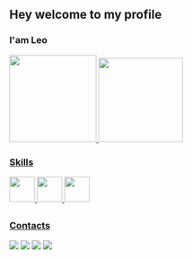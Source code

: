 ## Hey welcome to my profile
### I'am Leo
<div>
  <a href="https://github.com/leodoprado">
  <img height="155em" src="https://github-readme-stats.vercel.app/api?username=leodoprado&show_icons=true&theme=nord&include_all_commits=true&count_private=true&hide_border=true"/>
  <img height="150em" src="https://github-readme-stats.vercel.app/api/top-langs/?username=leodoprado&layout=compact&langs_count=7&theme=nord&hide_border=true"/>
</div>
  
  ### Skills
  <img height="45em" src="https://cdn.jsdelivr.net/gh/devicons/devicon/icons/html5/html5-original.svg" />
  <img height="45em" src="https://cdn.jsdelivr.net/gh/devicons/devicon/icons/css3/css3-original.svg" />
  <img height="45em" src="https://cdn.jsdelivr.net/gh/devicons/devicon/icons/javascript/javascript-original.svg" />

  ##
  
  ### Contacts
  <a href = "mailto:leonardodoprado231@gmail.com"><img src="https://img.shields.io/badge/Gmail-D14836?style=for-the-badge&logo=gmail&logoColor=white" target="_blank"></a>
    <a href="mailto:leonardodoprado0@outlook.com" target="_blank"><img src="https://img.shields.io/badge/Outlook-0078D4?style=for-the-badge&logo=microsoft-outlook&logoColor=white"    target="_blank"></a>
  <a href="https://www.linkedin.com/in/leodoprado/"><img src="https://img.shields.io/badge/-LinkedIn-%230077B5?style=for-the-badge&logo=linkedin&logoColor=white"    target="_blank"></a> 
 <a href="https://t.me/leodoprado" target="_blank"><img src="https://img.shields.io/badge/Telegram-2CA5E0?style=for-the-badge&logo=telegram&logoColor=white" target="_blank"></a>
